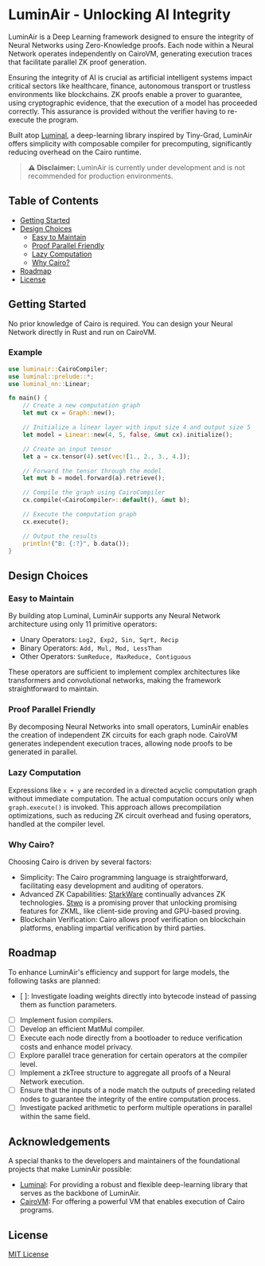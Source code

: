 # LuminAir - Unlocking AI Integrity

LuminAir is a Deep Learning framework designed to ensure the integrity of Neural Networks using Zero-Knowledge proofs. Each node within a Neural Network operates independently on CairoVM, generating execution traces that facilitate parallel ZK proof generation.

Ensuring the integrity of AI is crucial as artificial intelligent systems impact critical sectors like healthcare, finance, autonomous transport or trustless environments like blockchains. ZK proofs enable a prover to guarantee, using cryptographic evidence, that the execution of a model has proceeded correctly. This assurance is provided without the verifier having to re-execute the program.

Built atop [Luminal](https://github.com/jafioti/luminal), a deep-learning library inspired by Tiny-Grad, LuminAir offers simplicity with composable compiler for precomputing, significantly reducing overhead on the Cairo runtime.

> **⚠️ Disclaimer:** LuminAir is currently under development and is not recommended for production environments.

## Table of Contents

- [Getting Started](#getting-started)
- [Design Choices](#design-choices)
  - [Easy to Maintain](#easy-to-maintain)
  - [Proof Parallel Friendly](#proof-parallel-friendly)
  - [Lazy Computation](#lazy-computation)
  - [Why Cairo?](#why-cairo)
- [Roadmap](#roadmap)
- [License](#license)

## Getting Started

No prior knowledge of Cairo is required. You can design your Neural Network directly in Rust and run on CairoVM.

### Example

```rust
use luminair::CairoCompiler;
use luminal::prelude::*;
use luminal_nn::Linear;

fn main() {
    // Create a new computation graph
    let mut cx = Graph::new();

    // Initialize a linear layer with input size 4 and output size 5
    let model = Linear::new(4, 5, false, &mut cx).initialize();

    // Create an input tensor
    let a = cx.tensor(4).set(vec![1., 2., 3., 4.]);

    // Forward the tensor through the model
    let mut b = model.forward(a).retrieve();

    // Compile the graph using CairoCompiler
    cx.compile(<CairoCompiler>::default(), &mut b);

    // Execute the computation graph
    cx.execute();

    // Output the results
    println!("B: {:?}", b.data());
}
```

## Design Choices

### Easy to Maintain
By building atop Luminal, LuminAir supports any Neural Network architecture using only 11 primitive operators:

- Unary Operators: `Log2, Exp2, Sin, Sqrt, Recip`
- Binary Operators: `Add, Mul, Mod, LessThan`
- Other Operators: `SumReduce, MaxReduce, Contiguous`

These operators are sufficient to implement complex architectures like transformers and convolutional networks, making the framework straightforward to maintain.

### Proof Parallel Friendly
By decomposing Neural Networks into small operators, LuminAir enables the creation of independent ZK circuits for each graph node. CairoVM generates independent execution traces, allowing node proofs to be generated in parallel.

### Lazy Computation
Expressions like `x + y` are recorded in a directed acyclic computation graph without immediate computation. The actual computation occurs only when `graph.execute()` is invoked. This approach allows precompilation optimizations, such as reducing ZK circuit overhead and fusing operators, handled at the compiler level.

### Why Cairo?

Choosing Cairo is driven by several factors:

- Simplicity: The Cairo programming language is straightforward, facilitating easy development and auditing of operators.
- Advanced ZK Capabilities: [StarkWare](https://starkware.co/) continually advances ZK technologies. [Stwo](https://github.com/starkware-libs/stwo) is a promising prover that unlocking promising features for ZKML, like client-side proving and GPU-based proving.
- Blockchain Verification: Cairo allows proof verification on blockchain platforms, enabling impartial verification by third parties.

## Roadmap
To enhance LuminAir's efficiency and support for large models, the following tasks are planned:

- [ ]: Investigate loading weights directly into bytecode instead of passing them as function parameters.
- [ ] Implement fusion compilers.
- [ ] Develop an efficient MatMul compiler.
- [ ] Execute each node directly from a bootloader to reduce verification costs and enhance model privacy.
- [ ] Explore parallel trace generation for certain operators at the compiler level.
- [ ] Implement a zkTree structure to aggregate all proofs of a Neural Network execution.
- [ ] Ensure that the inputs of a node match the outputs of preceding related nodes to guarantee the integrity of the entire computation process.
- [ ] Investigate packed arithmetic to perform multiple operations in parallel within the same field.

## Acknowledgements
A special thanks to the developers and maintainers of the foundational projects that make LuminAir possible:

- [Luminal](https://github.com/jafioti/luminal): For providing a robust and flexible deep-learning library that serves as the backbone of LuminAir.
- [CairoVM](https://github.com/lambdaclass/cairo-vm): For offering a powerful VM that enables execution of Cairo programs.


## License
[MIT License](https://opensource.org/license/mit)